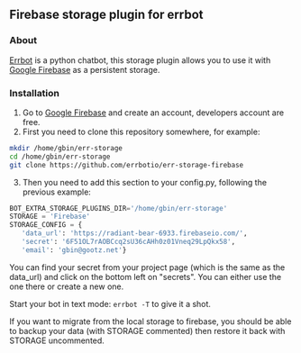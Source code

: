 ## Firebase storage plugin for errbot


### About
[Errbot](http://errbot.io) is a python chatbot, this storage plugin allows you to use it with
[Google Firebase](http://firebase.com) as a persistent storage.

### Installation


1. Go to [Google Firebase](http://firebase.com) and create an account, developers account are free.
2. First you need to clone this repository somewhere, for example:
 ```bash
 mkdir /home/gbin/err-storage
 cd /home/gbin/err-storage
 git clone https://github.com/errbotio/err-storage-firebase
 ```

3. Then you need to add this section to your config.py, following the previous example:
 ```python
 BOT_EXTRA_STORAGE_PLUGINS_DIR='/home/gbin/err-storage'
 STORAGE = 'Firebase'
 STORAGE_CONFIG = {
    'data_url': 'https://radiant-bear-6933.firebaseio.com/',
    'secret': '6F51OL7rAOBCcq2sU36cAHh0z01Vneq29LpQkx58',
    'email': 'gbin@gootz.net'}
 ```
 You can find your secret from your project page (which is the same as the data_url) and click on the bottom left on "secrets".
 You can either use the one there or create a new one.
 
 Start your bot in text mode: `errbot -T` to give it a shot.
 
 If you want to migrate from the local storage to firebase, you should be able to backup your data (with STORAGE commented)
 then restore it back with STORAGE uncommented.